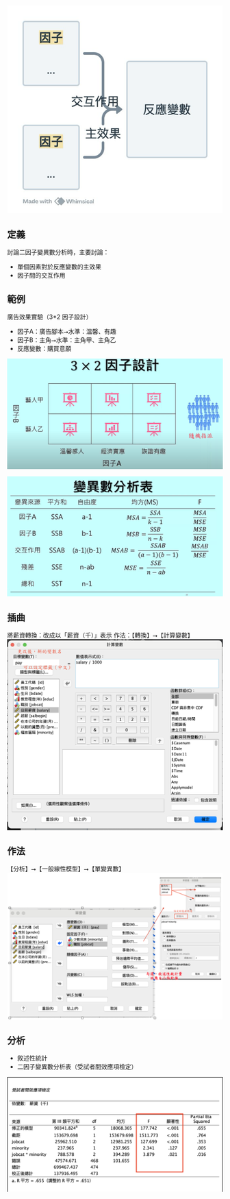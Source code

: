 ![upgit_20240508_1715151247.png](https://raw.githubusercontent.com/kcwc1029/obsidian-upgit-image/main/2024/05/upgit_20240508_1715151247.png)

## 定義
討論二因子變異數分析時，主要討論：
- 單個因素對於反應變數的主效果
- 因子間的交互作用

## 範例
廣告效果實驗（3*2 因子設計）
- 因子A：廣告腳本⭢水準：溫馨、有趣
- 因子B：主角⭢水準：主角甲、主角乙
- 反應變數：購買意願


![upgit_20240508_1715151664.png](https://raw.githubusercontent.com/kcwc1029/obsidian-upgit-image/main/2024/05/upgit_20240508_1715151664.png)

![upgit_20240508_1715151689.png](https://raw.githubusercontent.com/kcwc1029/obsidian-upgit-image/main/2024/05/upgit_20240508_1715151689.png)



## 插曲 
將薪資轉換：改成以「薪資（千）」表示
作法：【轉換】⭢【計算變數】
![upgit_20240508_1715154680.png](https://raw.githubusercontent.com/kcwc1029/obsidian-upgit-image/main/2024/05/upgit_20240508_1715154680.png)

## 作法

【分析】⭢【一般線性模型】⭢【單變異數】
![upgit_20240508_1715155363.png](https://raw.githubusercontent.com/kcwc1029/obsidian-upgit-image/main/2024/05/upgit_20240508_1715155363.png)

## 分析
- 敘述性統計
- 二因子變異數分析表（受試者間效應項檢定）

![upgit_20240508_1715175929.png](https://raw.githubusercontent.com/kcwc1029/obsidian-upgit-image/main/2024/05/upgit_20240508_1715175929.png)
